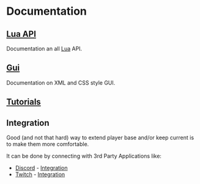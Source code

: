 # Documentation

## [Lua API](Lua_Api/README.md)
Documentation an all [Lua](https://www.lua.org/) API.

## [Gui](Gui/README.md)
Documentation on XML and CSS style GUI.

## [Tutorials](Tutorials/README.md)

## Integration
Good (and not that hard) way to extend player base and/or keep current is to make them more comfortable.

It can be done by connecting with 3rd Party Applications like:
- [Discord](https://discordapp.com/) - [Integration](Discord_Integration/README.md)
- [Twitch](https://www.twitch.tv/) - [Integration](Twitch_Integration/README.md)